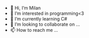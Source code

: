 - 👋 Hi, I’m Milan
- 👀 I’m interested in programming<3
- 🌱 I’m currently learning C#
- 💞️ I’m looking to collaborate on ...
- 📫 How to reach me ...

<!---
milaaancode/milaaancode is a ✨ special ✨ repository because its `README.md` (this file) appears on your GitHub profile.
You can click the Preview link to take a look at your changes.
--->
